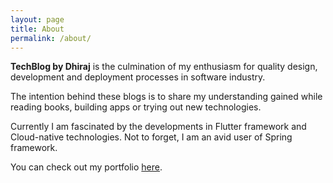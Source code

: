 ```yaml
---
layout: page
title: About
permalink: /about/
---
```


**TechBlog by Dhiraj** is the culmination of my enthusiasm for quality design, development and deployment processes in software industry.

The intention behind these blogs is to share my understanding gained while reading books, building apps or trying out new technologies.

Currently I am fascinated by the developments in Flutter framework and Cloud-native technologies. Not to forget, I am an avid user of Spring framework.

You can check out my portfolio [here](https://dhirajsalian.com).
